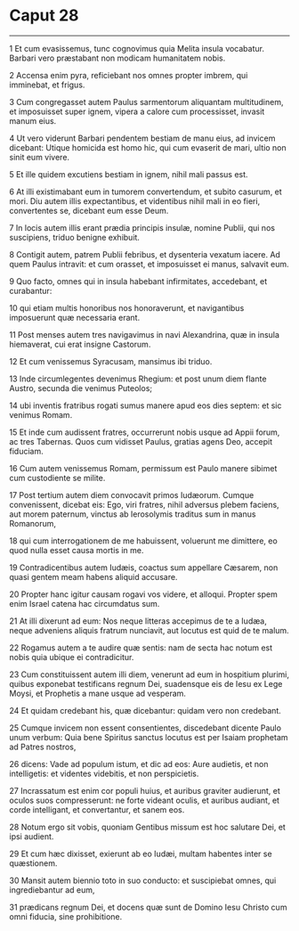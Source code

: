 # Caput 28

***

1 Et cum evasissemus, tunc cognovimus quia Melita insula vocabatur. Barbari vero præstabant non modicam humanitatem nobis.

2 Accensa enim pyra, reficiebant nos omnes propter imbrem, qui imminebat, et frigus.

3 Cum congregasset autem Paulus sarmentorum aliquantam multitudinem, et imposuisset super ignem, vipera a calore cum processisset, invasit manum eius.

4 Ut vero viderunt Barbari pendentem bestiam de manu eius, ad invicem dicebant: Utique homicida est homo hic, qui cum evaserit de mari, ultio non sinit eum vivere.

5 Et ille quidem excutiens bestiam in ignem, nihil mali passus est.

6 At illi existimabant eum in tumorem convertendum, et subito casurum, et mori. Diu autem illis expectantibus, et videntibus nihil mali in eo fieri, convertentes se, dicebant eum esse Deum.

7 In locis autem illis erant prædia principis insulæ, nomine Publii, qui nos suscipiens, triduo benigne exhibuit.

8 Contigit autem, patrem Publii febribus, et dysenteria vexatum iacere. Ad quem Paulus intravit: et cum orasset, et imposuisset ei manus, salvavit eum.

9 Quo facto, omnes qui in insula habebant infirmitates, accedebant, et curabantur:

10 qui etiam multis honoribus nos honoraverunt, et navigantibus imposuerunt quæ necessaria erant.

11 Post menses autem tres navigavimus in navi Alexandrina, quæ in insula hiemaverat, cui erat insigne Castorum.

12 Et cum venissemus Syracusam, mansimus ibi triduo.

13 Inde circumlegentes devenimus Rhegium: et post unum diem flante Austro, secunda die venimus Puteolos;

14 ubi inventis fratribus rogati sumus manere apud eos dies septem: et sic venimus Romam.

15 Et inde cum audissent fratres, occurrerunt nobis usque ad Appii forum, ac tres Tabernas. Quos cum vidisset Paulus, gratias agens Deo, accepit fiduciam.

16 Cum autem venissemus Romam, permissum est Paulo manere sibimet cum custodiente se milite.

17 Post tertium autem diem convocavit primos Iudæorum. Cumque convenissent, dicebat eis: Ego, viri fratres, nihil adversus plebem faciens, aut morem paternum, vinctus ab Ierosolymis traditus sum in manus Romanorum,

18 qui cum interrogationem de me habuissent, voluerunt me dimittere, eo quod nulla esset causa mortis in me.

19 Contradicentibus autem Iudæis, coactus sum appellare Cæsarem, non quasi gentem meam habens aliquid accusare.

20 Propter hanc igitur causam rogavi vos videre, et alloqui. Propter spem enim Israel catena hac circumdatus sum.

21 At illi dixerunt ad eum: Nos neque litteras accepimus de te a Iudæa, neque adveniens aliquis fratrum nunciavit, aut locutus est quid de te malum.

22 Rogamus autem a te audire quæ sentis: nam de secta hac notum est nobis quia ubique ei contradicitur.

23 Cum constituissent autem illi diem, venerunt ad eum in hospitium plurimi, quibus exponebat testificans regnum Dei, suadensque eis de Iesu ex Lege Moysi, et Prophetis a mane usque ad vesperam.

24 Et quidam credebant his, quæ dicebantur: quidam vero non credebant.

25 Cumque invicem non essent consentientes, discedebant dicente Paulo unum verbum: Quia bene Spiritus sanctus locutus est per Isaiam prophetam ad Patres nostros,

26 dicens: Vade ad populum istum, et dic ad eos: Aure audietis, et non intelligetis: et videntes videbitis, et non perspicietis.

27 Incrassatum est enim cor populi huius, et auribus graviter audierunt, et oculos suos compresserunt: ne forte videant oculis, et auribus audiant, et corde intelligant, et convertantur, et sanem eos.

28 Notum ergo sit vobis, quoniam Gentibus missum est hoc salutare Dei, et ipsi audient.

29 Et cum hæc dixisset, exierunt ab eo Iudæi, multam habentes inter se quæstionem.

30 Mansit autem biennio toto in suo conducto: et suscipiebat omnes, qui ingrediebantur ad eum,

31 prædicans regnum Dei, et docens quæ sunt de Domino Iesu Christo cum omni fiducia, sine prohibitione.

